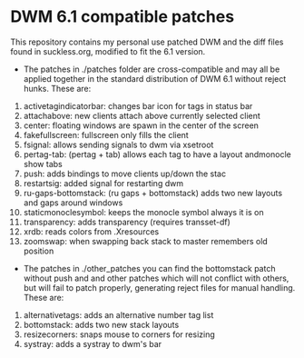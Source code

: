 # DWM 6.1 compatible patches
This repository contains my personal use patched  DWM and 
the diff files found in suckless.org, modified to fit the 6.1 version.  
* The patches in ./patches folder are cross-compatible and may all be
applied together in the standard distribution of DWM 6.1 without 
reject hunks. These are:  

1.  activetagindicatorbar: changes bar icon for tags in status bar
2.  attachabove:           new clients attach above currently selected client
4.  center:                floating windows are spawn in the center of the screen
5.  fakefullscreen:        fullscreen only fills the client
6.  fsignal:               allows sending signals to dwm via xsetroot
7.  pertag-tab:            (pertag + tab) allows each tag to have a layout andmonocle show tabs
8.  push:                  adds bindings to move clients up/down the stac
9.  restartsig:            added signal for restarting dwm
10. ru-gaps-bottomstack:   (ru gaps + bottomstack) adds two new layouts and gaps around windows
10. staticmonoclesymbol:   keeps the monocle symbol always it is on
11. transparency:          adds transparency (requires transset-df)
12. xrdb:                  reads colors from .Xresources
13. zoomswap:              when swapping back stack to master remembers old position

* The patches in ./other_patches you can find the bottomstack patch 
without push and and other patches which will not conflict with others,
but will fail to patch properly, generating reject files for manual
handling. These are:

1. alternativetags: adds an alternative number tag list
2. bottomstack:     adds two new stack layouts
3. resizecorners:   snaps mouse to corners for resizing
4. systray:         adds a systray to dwm's bar
